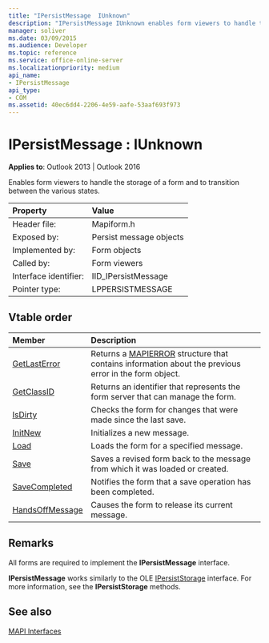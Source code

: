 ```yaml
---
title: "IPersistMessage  IUnknown"
description: "IPersistMessage IUnknown enables form viewers to handle the storage of a form and to transition between the various states."
manager: soliver
ms.date: 03/09/2015
ms.audience: Developer
ms.topic: reference
ms.service: office-online-server
ms.localizationpriority: medium
api_name:
- IPersistMessage
api_type:
- COM
ms.assetid: 40ec6dd4-2206-4e59-aafe-53aaf693f973
---
```


# IPersistMessage : IUnknown

  
  
**Applies to**: Outlook 2013 | Outlook 2016 
  
Enables form viewers to handle the storage of a form and to transition between the various states.
  
|Property|Value|
|:-----|:-----|
|Header file:  <br/> |Mapiform.h  <br/> |
|Exposed by:  <br/> |Persist message objects  <br/> |
|Implemented by:  <br/> |Form objects  <br/> |
|Called by:  <br/> |Form viewers  <br/> |
|Interface identifier:  <br/> |IID_IPersistMessage  <br/> |
|Pointer type:  <br/> |LPPERSISTMESSAGE  <br/> |
   
## Vtable order

|Member|Description|
|:-----|:-----|
|[GetLastError](ipersistmessage-getlasterror.md) <br/> |Returns a [MAPIERROR](mapierror.md) structure that contains information about the previous error in the form object. |
|[GetClassID](ipersistmessage-getclassid.md) <br/> |Returns an identifier that represents the form server that can manage the form. |
|[IsDirty](ipersistmessage-isdirty.md) <br/> |Checks the form for changes that were made since the last save. |
|[InitNew](ipersistmessage-initnew.md) <br/> |Initializes a new message. |
|[Load](ipersistmessage-load.md) <br/> |Loads the form for a specified message. |
|[Save](ipersistmessage-save.md) <br/> |Saves a revised form back to the message from which it was loaded or created. |
|[SaveCompleted](ipersistmessage-savecompleted.md) <br/> |Notifies the form that a save operation has been completed. |
|[HandsOffMessage](ipersistmessage-handsoffmessage.md) <br/> |Causes the form to release its current message. |
   
## Remarks

All forms are required to implement the **IPersistMessage** interface. 
  
 **IPersistMessage** works similarly to the OLE [IPersistStorage](https://msdn.microsoft.com/library/1c1a20fc-c101-4cbc-a7a6-30613aa387d7%28Office.15%29.aspx) interface. For more information, see the **IPersistStorage** methods. 
  
## See also



[MAPI Interfaces](mapi-interfaces.md)

